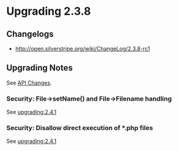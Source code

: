 # Upgrading 2.3.8


## Changelogs

 * http://open.silverstripe.org/wiki/ChangeLog/2.3.8-rc1

## Upgrading Notes

See [API Changes](http://open.silverstripe.org/wiki/ChangeLog/2.3.8-rc1?version=2#APIChanges).

###  Security: File->setName() and File->Filename handling 

See [upgrading:2.4.1](upgrading/2.4.1#securityfile-_setname_and_file-_filename_handling)

###  Security: Disallow direct execution of *.php files 

See [upgrading:2.4.1](upgrading/2.4.1#securitydisallow_direct_execution_of_php_files)
